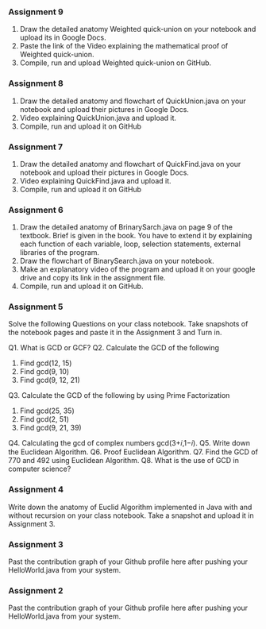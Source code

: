 ### Assignment 9
1. Draw the detailed anatomy Weighted quick-union on your notebook and upload its in Google Docs. 
2. Paste the link of the Video explaining the mathematical proof of Weighted quick-union.
3. Compile, run and upload Weighted quick-union on GitHub.

### Assignment 8
1. Draw the detailed anatomy and flowchart of QuickUnion.java on your notebook and upload their pictures in Google Docs. 
2. Video explaining QuickUnion.java and upload it.
3. Compile, run and upload it on GitHub

### Assignment 7
1. Draw the detailed anatomy and flowchart of QuickFind.java on your notebook and upload their pictures in Google Docs. 
2. Video explaining QuickFind.java and upload it.
3. Compile, run and upload it on GitHub

### Assignment 6
1.  Draw the detailed anatomy of BrinarySarch.java on page 9 of the textbook. Brief is given in the book. You have to extend it by explaining each function of each variable, loop, selection statements, external libraries of the program.  
2.  Draw the flowchart of BinarySearch.java on your notebook.  
3.  Make an explanatory video of the program and upload it on your google drive and copy its link in the assignment file.  
4.  Compile, run and upload it on GitHub.

### Assignment 5
Solve the following Questions on your class notebook. Take snapshots of the notebook pages and paste it in the Assignment 3 and Turn in.

Q1. What is GCD or GCF?
Q2. Calculate the GCD of the following
1. Find gcd(12, 15)
2. Find gcd(9, 10)
3. Find gcd(9, 12, 21) 

Q3. Calculate the GCD of the following by using Prime Factorization
1. Find gcd(25, 35)
2. Find gcd(2, 51)
3. Find gcd(9, 21, 39) 

Q4. Calculating the gcd of complex numbers gcd(3+𝑖,1−𝑖).
Q5. Write down the Euclidean Algorithm.
Q6. Proof Euclidean Algorithm.
Q7. Find the GCD of 770 and 492 using Euclidean Algorithm.
Q8. What is the use of GCD in computer science?

### Assignment 4
Write down the anatomy of Euclid Algorithm implemented in Java with and without recursion on your class notebook. Take a snapshot and upload it in Assignment 3.

### Assignment 3
Past the contribution graph of your Github profile here after pushing your HelloWorld.java from your system.

### Assignment 2
Past the contribution graph of your Github profile here after pushing your HelloWorld.java from your system.